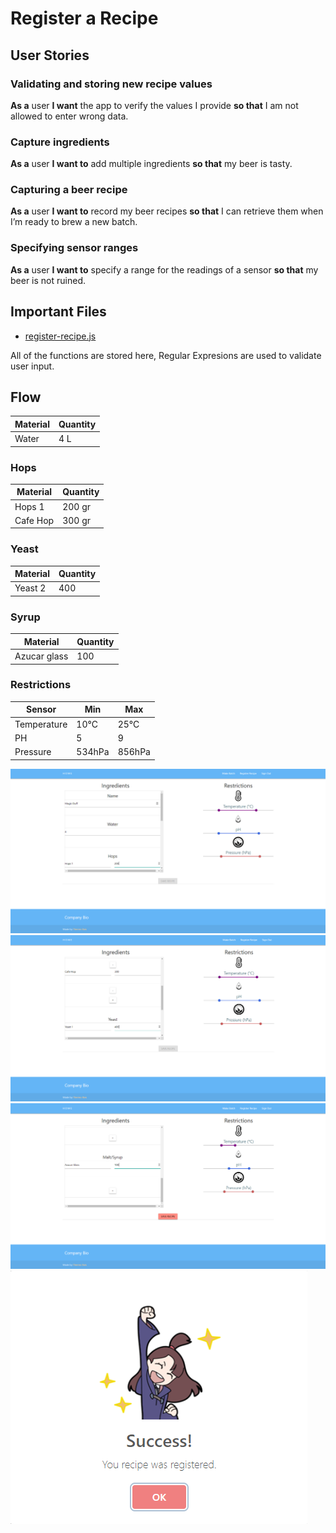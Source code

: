 # Register a Recipe
## User Stories 
### Validating and storing new recipe values
**As a** user **I want** the app to verify the values I provide **so that** I am not allowed to enter wrong data.

### Capture ingredients
**As a** user **I want to** add multiple ingredients **so that** my beer is tasty.

### Capturing a beer recipe
**As a** user **I want to** record my beer recipes **so that** I can retrieve them when I’m ready to brew a new batch.

### Specifying sensor ranges
**As a** user **I want to** specify a range for the readings of a sensor **so that** my beer is not ruined.

## Important Files 
* [register-recipe.js](https://github.com/KillerFarmer/BYBY/tree/documentation/js/register-recipe.js "register-recipe.js")

All of the functions are stored here, Regular Expresions are used to validate user input.
## Flow
| Material     | Quantity   |
|--------------|------------|
| Water        | 4 L        |

### Hops   

| Material     | Quantity   |
|--------------|------------|     
| Hops 1       | 200 gr     |
| Cafe Hop     | 300 gr     |

### Yeast 

| Material     | Quantity   |
|--------------|------------|  
| Yeast 2      | 400        |

### Syrup

| Material     | Quantity   |
|--------------|------------|  
| Azucar glass | 100        |

### Restrictions

| Sensor       | Min        | Max    |
|--------------|------------|--------|  
| Temperature  | 10°C       | 25°C   |
| PH           | 5          | 9      |
| Pressure     | 534hPa     | 856hPa |

![Recipe1](https://raw.githubusercontent.com/KillerFarmer/BYBY/documentation/documentation/img/recipe1.png "Recipe")
![Recipe2](https://raw.githubusercontent.com/KillerFarmer/BYBY/documentation/documentation/img/recipe2.png "Recipe")
![Recipe3](https://raw.githubusercontent.com/KillerFarmer/BYBY/documentation/documentation/img/recipe3.png "Recipe")
![Success](https://raw.githubusercontent.com/KillerFarmer/BYBY/documentation/documentation/img/recipesuccess.png "Success")